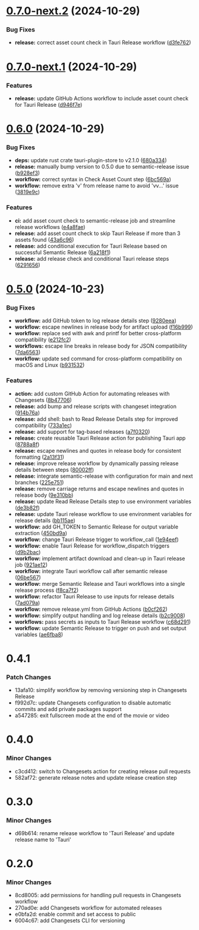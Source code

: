 # [0.7.0-next.2](https://github.com/Seenivers/App/compare/v0.7.0-next.1...v0.7.0-next.2) (2024-10-29)


### Bug Fixes

* **release:** correct asset count check in Tauri Release workflow ([d3fe762](https://github.com/Seenivers/App/commit/d3fe762cf01bc6982a7907c046d335e424529123))

# [0.7.0-next.1](https://github.com/Seenivers/App/compare/v0.6.0...v0.7.0-next.1) (2024-10-29)


### Features

* **release:** update GitHub Actions workflow to include asset count check for Tauri Release ([d946f7e](https://github.com/Seenivers/App/commit/d946f7e6f0bf670da78aa29c57e32f9c7f750607))

# [0.6.0](https://github.com/Seenivers/App/compare/v0.5.0...v0.6.0) (2024-10-29)


### Bug Fixes

* **deps:** update rust crate tauri-plugin-store to v2.1.0 ([680a334](https://github.com/Seenivers/App/commit/680a3345003433e06598cc92018f3f6dfa54174c))
* **release:** manually bump version to 0.5.0 due to semantic-release issue ([b928ef3](https://github.com/Seenivers/App/commit/b928ef3abf342fb6f0ce94d5e95970dd7b456ed0))
* **workflow:** correct syntax in Check Asset Count step ([6bc569a](https://github.com/Seenivers/App/commit/6bc569a69143464b5a565e12b33f6be669f12652))
* **workflow:** remove extra 'v' from release name to avoid 'vv...' issue ([3819e9c](https://github.com/Seenivers/App/commit/3819e9c364daeb1ff7e4b3d7defa3b25b51c33a3))


### Features

* **ci:** add asset count check to semantic-release job and streamline release workflows ([e4a8fae](https://github.com/Seenivers/App/commit/e4a8fae3cd8838b1e52da30caffc79542fdde7bf))
* **release:** add asset count check to skip Tauri Release if more than 3 assets found ([43a6c96](https://github.com/Seenivers/App/commit/43a6c965260abb4284e94a3c359f36de83384a6b))
* **release:** add conditional execution for Tauri Release based on successful Semantic Release ([6a218f1](https://github.com/Seenivers/App/commit/6a218f15f7c798e306266d6f82674ea4a8271caf))
* **release:** add release check and conditional Tauri release steps ([6291656](https://github.com/Seenivers/App/commit/62916568ac13633ca4811fd6dbbd4b2aecd41798))

# [0.5.0](https://github.com/Seenivers/App/compare/v0.4.1...v0.5.0) (2024-10-23)

### Bug Fixes

- **workflow:** add GitHub token to log release details step ([9280eea](https://github.com/Seenivers/App/commit/9280eeae4f227b369680359505b3c073eb33a0d8))
- **workflow:** escape newlines in release body for artifact upload ([f16b999](https://github.com/Seenivers/App/commit/f16b999bcc60d8bc6f74fa263b703f0b06df7f18))
- **workflow:** replace sed with awk and printf for better cross-platform compatibility ([e212fc2](https://github.com/Seenivers/App/commit/e212fc27d3a737bb32c9794f2a3d96990d4d2681))
- **workflows:** escape line breaks in release body for JSON compatibility ([7da6563](https://github.com/Seenivers/App/commit/7da65634b69dd952236609822b82b8bb38bded0d))
- **workflow:** update sed command for cross-platform compatibility on macOS and Linux ([b931532](https://github.com/Seenivers/App/commit/b931532177ceee840f7a9bddf5fd97bd9d9303fe))

### Features

- **action:** add custom GitHub Action for automating releases with Changesets ([8b47706](https://github.com/Seenivers/App/commit/8b477068a51ea097b0e2f88c19cfe614ae86cd8f))
- **release:** add bump and release scripts with changeset integration ([914b76a](https://github.com/Seenivers/App/commit/914b76aedc5aecb7450b9625e956f9a3258a6647))
- **release:** add shell: bash to Read Release Details step for improved compatibility ([733a1ec](https://github.com/Seenivers/App/commit/733a1ecc67594f8e22a1424081b19fa30bddd20b))
- **release:** add support for tag-based releases ([a7f0320](https://github.com/Seenivers/App/commit/a7f032080ab26ea18bc4dd7e0bd68b928c3745a2))
- **release:** create reusable Tauri Release action for publishing Tauri app ([8788a8f](https://github.com/Seenivers/App/commit/8788a8f83aee4ee32f5aa1ac8e34afd4c1693eb1))
- **release:** escape newlines and quotes in release body for consistent formatting ([2a13f31](https://github.com/Seenivers/App/commit/2a13f31427f894f9750d9b633320b597d8595549))
- **release:** improve release workflow by dynamically passing release details between steps ([80002ff](https://github.com/Seenivers/App/commit/80002ff0ba9d70b6be382f6fdd577e9c9e96b39f))
- **release:** integrate semantic-release with configuration for main and next branches ([225e751](https://github.com/Seenivers/App/commit/225e751446e34f902f2a38efe374ba8ac6eece1d))
- **release:** remove carriage returns and escape newlines and quotes in release body ([9e310bb](https://github.com/Seenivers/App/commit/9e310bbcbca84104e305b9960bf9f0c0c38da181))
- **release:** update Read Release Details step to use environment variables ([de3b82f](https://github.com/Seenivers/App/commit/de3b82f9f01acab658caae064282dfce1b5467dc))
- **release:** update Tauri release workflow to use environment variables for release details ([bb115ae](https://github.com/Seenivers/App/commit/bb115aefd002e025977ef99f216f1be45e9461f7))
- **workflow:** add GH_TOKEN to Semantic Release for output variable extraction ([450bd9a](https://github.com/Seenivers/App/commit/450bd9a84242093a39eeaaaee98d8340a95e02d9))
- **workflow:** change Tauri Release trigger to workflow_call ([1e94eef](https://github.com/Seenivers/App/commit/1e94eeff3dca10a17a4a6b8271d13b22aad2a95a))
- **workflow:** enable Tauri Release for workflow_dispatch triggers ([d9b2bac](https://github.com/Seenivers/App/commit/d9b2bac495746c0b0268e271bb85a0a1ce3ae853))
- **workflow:** implement artifact download and clean-up in Tauri release job ([921ae12](https://github.com/Seenivers/App/commit/921ae1229a2ab1100653ed317a24040eae6f6f3c))
- **workflow:** integrate Tauri workflow call after semantic release ([06be567](https://github.com/Seenivers/App/commit/06be567ae2aac7c15a4a23f18c769264495433c7))
- **workflow:** merge Semantic Release and Tauri workflows into a single release process ([f8ca7f2](https://github.com/Seenivers/App/commit/f8ca7f25bed035e67b1877024216efb922b68c78))
- **workflow:** refactor Tauri Release to use inputs for release details ([7ad079a](https://github.com/Seenivers/App/commit/7ad079a52b96a6ae6b7c87c1b1045ab26300567f))
- **workflow:** remove release.yml from GitHub Actions ([b0cf262](https://github.com/Seenivers/App/commit/b0cf2623fd275f853c7ffab88ad549feb322f8d0))
- **workflow:** simplify output handling and log release details ([b2c9008](https://github.com/Seenivers/App/commit/b2c90081ee0b8f460505d8170a98adfe2e689baf))
- **workflows:** pass secrets as inputs to Tauri Release workflow ([c68d291](https://github.com/Seenivers/App/commit/c68d291f4bcac2698f0a4d069275cb675bbbc7f1))
- **workflow:** update Semantic Release to trigger on push and set output variables ([ae6fba8](https://github.com/Seenivers/App/commit/ae6fba8661c2fdad2886e6836c5bcbf02928cf5f))

# 0.4.1

### Patch Changes

- 13afa10: simplify workflow by removing versioning step in Changesets Release
- f992d7c: update Changesets configuration to disable automatic commits and add private packages support
- a547285: exit fullscreen mode at the end of the movie or video

# 0.4.0

### Minor Changes

- c3cd412: switch to Changesets action for creating release pull requests
- 582af72: generate release notes and update release creation step

# 0.3.0

### Minor Changes

- d69b614: rename release workflow to 'Tauri Release' and update release name to 'Tauri'

# 0.2.0

### Minor Changes

- 8cd8005: add permissions for handling pull requests in Changesets workflow
- 270ad0e: add Changesets workflow for automated releases
- e0bfa2d: enable commit and set access to public
- 6004c67: add Changesets CLI for versioning
